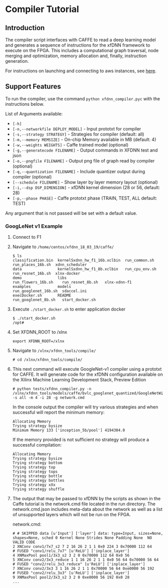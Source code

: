 # Compiler Tutorial

## Introduction
The compiler script interfaces with CAFFE to read a deep learning model and generates a sequence of instructions for the xfDNN framework to execute on the FPGA.  This includes a computational graph traversal, node merging and optimization, memory allocation and, finally, instruction generation.

For instructions on launching and connecting to aws instances, see [here][].

## Support Features

To run the compiler, use the command `python xfdnn_compiler.pyc` with the instructions below.

List of Arguments available:

- `[-h]`
- `[-n,--networkfile DEPLOY_MODEL]` - Input prototxt for compiler
- `[-s,--strategy STRATEGY]` - Strategies for compiler (default: all)
- `[-m,--memory MEMSIZE]` - On-chip Memory available in MB (default: 4)
- `[-w,--weights WEIGHTS]` -  Caffe trained model (optional)
- `[-g,--generatecode FILENAME]` -  Output commands in XFDNN test and json
- `[-o,--pngfile FILENAME]` -  Output png file of graph read by compiler (optional)
- `[-q,--quantization FILENAME]` -  Include quantizer output during compiler (optional)
- `[--schedule FILENAME]` - Show layer by layer memory layout  (optional)
- `[-i,--dsp DSP_DIMENSION]` - xfDNN kernel dimension (28 or 56, default: 28)
- `[-p,--phase PHASE]` - Caffe prototxt phase (TRAIN, TEST, ALL default: TEST)

Any argument that is not passed will be set with a default value.

### GoogLeNet v1 Example

1. Connect to F1
2. Navigate to `/home/centos/xfdnn_18_03_19/caffe/`
	```
	$ ls
	classification.bin  kernelSxdnn_hw_f1_16b.xclbin  run_common.sh         run_places_16b.sh  xdnn_scheduler
	data                kernelSxdnn_hw_f1_8b.xclbin   run_cpu_env.sh        run_resnet_16b.sh  xlnx-docker
	demo                libs                          run_flowers_16b.sh    run_resnet_8b.sh   xlnx-xdnn-f1
	examples            models                        run_googlenet_16b.sh  sdaccel.ini
	execDocker.sh       README                        run_googlenet_8b.sh   start_docker.sh
	```

3. Execute `./start_docker.sh` to enter application docker
	```
	$ ./start_docker.sh
	/opt#
	```

4. Set XFDNN_ROOT to /xlnx
	```
	export XFDNN_ROOT=/xlnx
	```

5. Navigate to `/xlnx/xfdnn_tools/compile/`
	```
	# cd /xlnx/xfdnn_tools/compile/ 	
	```

6. This next command will execute GoogleNet-v1 compiler using a prototxt for CAFFE.  It will generate code for the xfDNN configuration available on the Xilinx Machine Learning Development Stack, Preview Edition
	```
	# python tests/xfdnn_compiler.py -n /xlnx/xfdnn_tools/models/caffe/bvlc_googlenet_quantized/GoogleNetWithOutLRN_dummydata_deploy.prototxt -s all -m 4 -i 28 -g network.cmd
	```

	In the console output the compiler will try various strategies and when successful will report the minimum memory:

	```
	Allocating Memory
	Trying strategy bysize
	Minimum Memory 133 ['inception_5b/pool'] 4194304.0
	```

	If the memory provided is not sufficient no strategy will produce a successful compilation:

	```
	Allocating Memory
	Trying strategy bysize
	Trying strategy bottom
	Trying strategy top
	Trying strategy tops
	Trying strategy bottle
	Trying strategy bottles
	Trying strategy xXx
	Trying strategy shuffle
	```

7. The output that may be passed to xfDNN by the scripts as shown in the Caffe tutorial is the network.cmd file located in the run directory.  The network.cmd.json includes meta-data about the network as well as a list of unsupported layers which will not be run on the FPGA.

	network.cmd:
	```
	# # SKIPPED data [u'Input'] ['layer'] data: type=Input, sizes=None, shapes=None, sched 0 Kernel None Strides None Padding None  NO VALID CODE
	2 XNConv conv1/7x7_s2 7 2 16 26 2 1 1 0x0 224 3 0x70000 112 64
	# FUSED "conv1/relu_7x7" [u'ReLU'] ['inplace_layer']
	4 XNMaxPool pool1/3x3_s2 3 2 0 0x70000 112 64 0x0 56
	5 XNConv conv2/3x3_reduce 1 1 16 26 2 1 1 0x0 56 64 0x70000 56 64
	# FUSED "conv2/relu_3x3_reduce" [u'ReLU'] ['inplace_layer']
	7 XNConv conv2/3x3 3 1 16 26 2 1 1 0x70000 56 64 0xe0000 56 192
	# FUSED "conv2/relu_3x3" [u'ReLU'] ['inplace_layer']
	9 XNMaxPool pool2/3x3_s2 3 2 0 0xe0000 56 192 0x0 28
	...
	```

[here]: launching_instance.md
